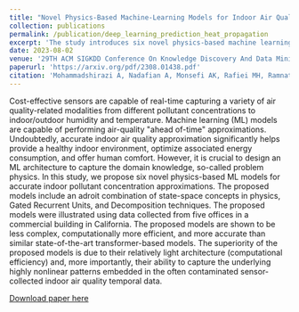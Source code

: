 ```yaml
---
title: "Novel Physics-Based Machine-Learning Models for Indoor Air Quality Approximations"
collection: publications
permalink: /publication/deep_learning_prediction_heat_propagation
excerpt: 'The study introduces six novel physics-based machine learning models designed to accurately estimate indoor pollutant concentrations using cost-effective sensors, leveraging domain knowledge through a combination of physics concepts, Gated Recurrent Units, and Decomposition techniques, showcasing their superiority in terms of computational efficiency and accuracy over transformer-based models using real-world office data.'
date: 2023-08-02
venue: '29TH ACM SIGKDD Conference On Knowledge Discovery And Data Mining'
paperurl: 'https://arxiv.org/pdf/2308.01438.pdf'
citation: 'Mohammadshirazi A, Nadafian A, Monsefi AK, Rafiei MH, Ramnath R. Novel Physics-Based Machine-Learning Models for Indoor Air Quality Approximations. arXiv preprint arXiv:2308.01438. 2023 Aug 2.'
---
```

Cost-effective sensors are capable of real-time capturing a variety of air quality-related modalities from different pollutant concentrations to indoor/outdoor humidity and temperature. Machine learning (ML) models are capable of performing air-quality "ahead of-time" approximations. Undoubtedly, accurate indoor air quality approximation significantly helps provide a healthy indoor environment, optimize associated energy consumption, and offer human comfort. However, it is crucial to design an ML architecture to capture the domain knowledge, so-called problem physics. In this study, we propose six novel physics-based ML models for accurate indoor pollutant concentration approximations. The proposed models include an adroit combination of state-space concepts in physics, Gated Recurrent Units, and Decomposition techniques. The proposed models were illustrated using data collected from five offices in a commercial building in California. The proposed models are shown to be less complex, computationally more efficient, and more accurate than similar state-of-the-art transformer-based models. The superiority of the proposed models is due to their relatively light architecture (computational efficiency) and, more importantly, their ability to capture the underlying highly nonlinear patterns embedded in the often contaminated sensor-collected indoor air quality temporal data.

[Download paper here](../files/Novel_Physics-Based_Machine-Learning.pdf)
